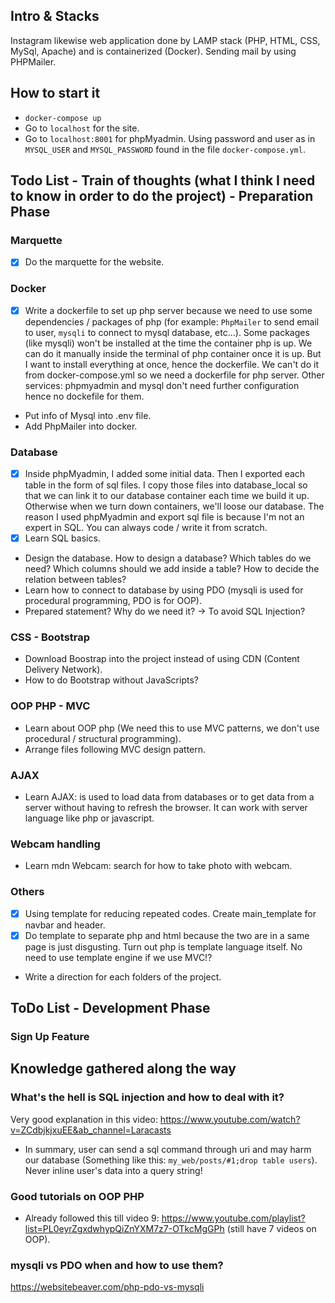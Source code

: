 ## Intro & Stacks

Instagram likewise web application done by LAMP stack (PHP, HTML, CSS, MySql, Apache) and is containerized (Docker).
Sending mail by using PHPMailer.

## How to start it

- `docker-compose up`
- Go to `localhost` for the site.
- Go to `localhost:8001` for phpMyadmin. Using password and user as in `MYSQL_USER` and `MYSQL_PASSWORD` found in the file `docker-compose.yml`.

## Todo List - Train of thoughts (what I think I need to know in order to do the project) - Preparation Phase

### Marquette

- [x] Do the marquette for the website.

### Docker

- [x] Write a dockerfile to set up php server because we need to use some dependencies / packages of php (for example: `PhpMailer` to send email to user, `mysqli` to connect to mysql database, etc...). Some packages (like mysqli) won't be installed at the time the container php is up. We can do it manually inside the terminal of php container once it is up. But I want to install everything at once, hence the dockerfile. We can't do it from docker-compose.yml so we need a dockerfile for php server. Other services: phpmyadmin and mysql don't need further configuration hence no dockefile for them.
- Put info of Mysql into .env file.
- Add PhpMailer into docker.

### Database

- [x] Inside phpMyadmin, I added some initial data. Then I exported each table in the form of sql files. I copy those files into database_local so that we can link it to our database container each time we build it up. Otherwise when we turn down containers, we'll loose our database. The reason I used phpMyadmin and export sql file is because I'm not an expert in SQL. You can always code / write it from scratch.
- [x] Learn SQL basics.
- Design the database. How to design a database? Which tables do we need? Which columns should we add inside a table? How to decide the relation between tables?
- Learn how to connect to database by using PDO (mysqli is used for procedural programming, PDO is for OOP).
- Prepared statement? Why do we need it? -> To avoid SQL Injection?

### CSS - Bootstrap

- Download Boostrap into the project instead of using CDN (Content Delivery Network).
- How to do Bootstrap without JavaScripts?

### OOP PHP - MVC

- Learn about OOP php (We need this to use MVC patterns, we don't use procedural / structural programming).
- Arrange files following MVC design pattern.

### AJAX

- Learn AJAX: is used to load data from databases or to get data from a server without having to refresh the browser. It can work with server language like php or javascript.

### Webcam handling

- Learn mdn Webcam: search for how to take photo with webcam.

### Others

- [x] Using template for reducing repeated codes. Create main_template for navbar and header.
- [x] Do template to separate php and html because the two are in a same page is just disgusting. Turn out php is template language itself. No need to use template engine if we use MVC!?
- Write a direction for each folders of the project.

## ToDo List - Development Phase

### Sign Up Feature

## Knowledge gathered along the way

### What's the hell is SQL injection and how to deal with it?

Very good explanation in this video: https://www.youtube.com/watch?v=ZCdbjkjxuEE&ab_channel=Laracasts

- In summary, user can send a sql command through uri and may harm our database (Something like this: `my_web/posts/#1;drop table users`). Never inline user's data into a query string!

### Good tutorials on OOP PHP

- Already followed this till video 9: https://www.youtube.com/playlist?list=PL0eyrZgxdwhypQiZnYXM7z7-OTkcMgGPh (still have 7 videos on OOP).

### mysqli vs PDO when and how to use them?

https://websitebeaver.com/php-pdo-vs-mysqli
